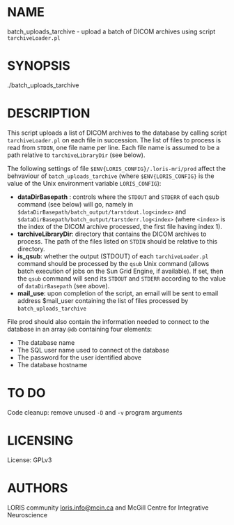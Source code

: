 # NAME

batch\_uploads\_tarchive - upload a batch of DICOM archives using script
`tarchiveLoader.pl`

# SYNOPSIS

./batch\_uploads\_tarchive

# DESCRIPTION

This script uploads a list of DICOM archives to the database by calling script
`tarchiveLoader.pl` on each file in succession. The list of files to process is read
from `STDIN`, one file name per line. Each file name is assumed to be a path
relative to `tarchiveLibraryDir` (see below).

The following settings of file `$ENV{LORIS_CONFIG}/.loris-mri/prod` affect the
behvaviour of `batch_uploads_tarchive` (where `$ENV{LORIS_CONFIG}` is the
value of the Unix environment variable `LORIS_CONFIG`):

- **dataDirBasepath** : controls where the `STDOUT` and `STDERR` of each qsub
command (see below) will go, namely in
  `$dataDirBasepath/batch_output/tarstdout.log<index>` and
  `$dataDirBasepath/batch_output/tarstderr.log<index>`
  (where `<index>` is the index of the DICOM archive processed, the
  first file having index 1).
- **tarchiveLibraryDir**: directory that contains the DICOM archives to process.
The path of the files listed on `STDIN` should be relative to this directory.
- **is\_qsub**: whether the output (STDOUT) of each `tarchiveLoader.pl` command
should be processed by the `qsub` Unix command (allows batch execution of jobs
on the Sun Grid Engine, if available). If set, then the `qsub` command will
send its `STDOUT` and `STDERR` according to the value of `dataDirBasepath`
(see above).
- **mail\_use**: upon completion of the script, an email will be sent to email address
  $mail\_user containing the list of files processed by `batch_uploads_tarchive`

File prod should also contain the information needed to connect to the database in an
array `@db` containing four elements:

- The database name
- The SQL user name used to connect ot the database
- The password for the user identified above
- The database hostname

# TO DO

Code cleanup: remove unused `-D` and `-v` program arguments

# LICENSING

License: GPLv3

# AUTHORS

LORIS community <loris.info@mcin.ca> and McGill Centre for Integrative
Neuroscience

